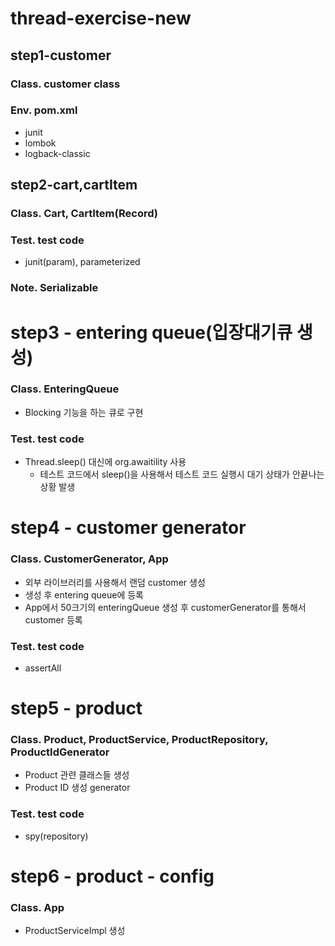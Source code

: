 # thread-exercise-new
## step1-customer
### Class. customer class
### Env. pom.xml
- junit
- lombok
- logback-classic

## step2-cart,cartItem
### Class. Cart, CartItem(Record)
### Test. test code 
- junit(param), parameterized
### Note. Serializable

# step3 - entering queue(입장대기큐 생성)
### Class. EnteringQueue
- Blocking 기능을 하는 큐로 구현
### Test. test code
- Thread.sleep() 대신에 org.awaitility 사용
  - 테스트 코드에서 sleep()을 사용해서 테스트 코드 실행시 대기 상태가 안끝나는 상황 발생

# step4 - customer generator
### Class. CustomerGenerator, App
- 외부 라이브러리를 사용해서 랜덤 customer 생성
- 생성 후 entering queue에 등록
- App에서 50크기의 enteringQueue 생성 후 customerGenerator를 통해서 customer 등록
### Test. test code
- assertAll

# step5 - product
### Class. Product, ProductService, ProductRepository, ProductIdGenerator
- Product 관련 클래스들 생성
- Product ID 생성 generator
### Test. test code
- spy(repository)

# step6 - product - config
### Class. App
- ProductServiceImpl 생성